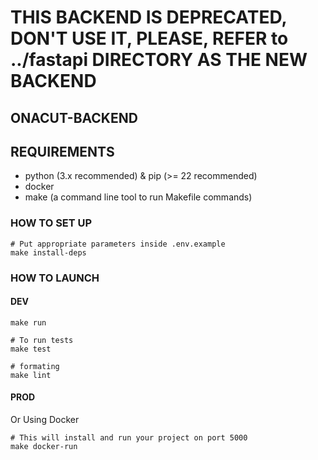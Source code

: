 # THIS BACKEND IS DEPRECATED, DON'T USE IT, PLEASE, REFER to ../fastapi  DIRECTORY AS THE NEW BACKEND

## ONACUT-BACKEND


## REQUIREMENTS

- python (3.x recommended) & pip (>= 22 recommended)
- docker
- make (a command line tool to run Makefile commands)

### HOW TO SET UP

```
# Put appropriate parameters inside .env.example
make install-deps
```

### HOW TO LAUNCH

#### DEV

```
make run

# To run tests
make test

# formating
make lint
```

#### PROD

Or Using Docker

```
# This will install and run your project on port 5000
make docker-run
```

